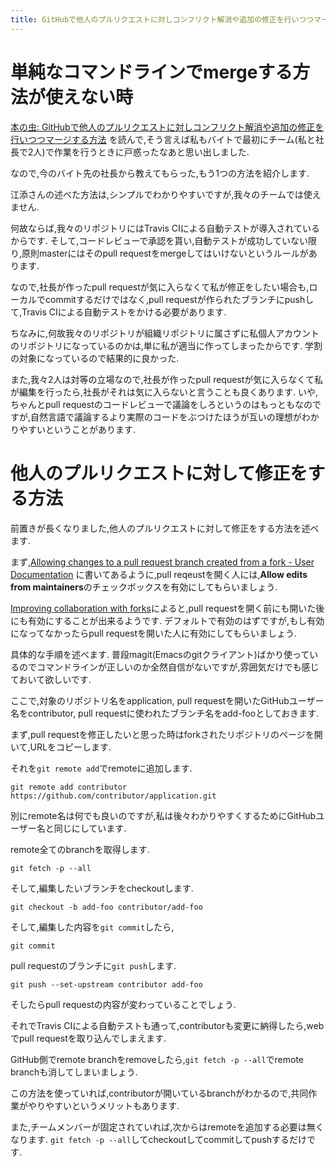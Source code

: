 ```yaml
---
title: GitHubで他人のプルリクエストに対しコンフリクト解消や追加の修正を行いつつマージするもう1つの方法
---
```


# 単純なコマンドラインでmergeする方法が使えない時

[本の虫: GitHubで他人のプルリクエストに対しコンフリクト解消や追加の修正を行いつつマージする方法](https://cpplover.blogspot.jp/2017/10/github.html)
を読んで,そう言えば私もバイトで最初にチーム(私と社長で2人)で作業を行うときに戸惑ったなあと思い出しました.

なので,今のバイト先の社長から教えてもらった,もう1つの方法を紹介します.

江添さんの述べた方法は,シンプルでわかりやすいですが,我々のチームでは使えません.

何故ならば,我々のリポジトリにはTravis CIによる自動テストが導入されているからです.
そして,コードレビューで承認を貰い,自動テストが成功していない限り,原則masterにはそのpull requestをmergeしてはいけないというルールがあります.

なので,社長が作ったpull requestが気に入らなくて私が修正をしたい場合も,ローカルでcommitするだけではなく,pull requestが作られたブランチにpushして,Travis CIによる自動テストをかける必要があります.

ちなみに,何故我々のリポジトリが組織リポジトリに属さずに私個人アカウントのリポジトリになっているのかは,単に私が適当に作ってしまったからです.
学割の対象になっているので結果的に良かった.

また,我々2人は対等の立場なので,社長が作ったpull requestが気に入らなくて私が編集を行ったら,社長がそれは気に入らないと言うことも良くあります.
いや,ちゃんとpull requestのコードレビューで議論をしろというのはもっともなのですが,自然言語で議論するより実際のコードをぶつけたほうが互いの理想がわかりやすいということがあります.

# 他人のプルリクエストに対して修正をする方法

前置きが長くなりました,他人のプルリクエストに対して修正をする方法を述べます.

まず,[Allowing changes to a pull request branch created from a fork - User Documentation](https://help.github.com/articles/allowing-changes-to-a-pull-request-branch-created-from-a-fork/)
に書いてあるように,pull reqeustを開く人には,**Allow edits from maintainers**のチェックボックスを有効にしてもらいましょう.

[Improving collaboration with forks](https://github.com/blog/2247-improving-collaboration-with-forks)によると,pull requestを開く前にも開いた後にも有効にすることが出来るようです.
デフォルトで有効のはずですが,もし有効になってなかったらpull requestを開いた人に有効にしてもらいましょう.

具体的な手順を述べます.
普段magit(Emacsのgitクライアント)ばかり使っているのでコマンドラインが正しいのか全然自信がないですが,雰囲気だけでも感じておいて欲しいです.

ここで,対象のリポジトリ名をapplication, pull requestを開いたGitHubユーザー名をcontributor, pull requestに使われたブランチ名をadd-fooとしておきます.

まず,pull requestを修正したいと思った時はforkされたリポジトリのページを開いて,URLをコピーします.

それを`git remote add`でremoteに追加します.

~~~
git remote add contributor https://github.com/contributor/application.git
~~~

別にremote名は何でも良いのですが,私は後々わかりやすくするためにGitHubユーザー名と同じにしています.

remote全てのbranchを取得します.

~~~
git fetch -p --all
~~~

そして,編集したいブランチをcheckoutします.

~~~
git checkout -b add-foo contributor/add-foo
~~~

そして,編集した内容を`git commit`したら,

~~~
git commit
~~~

pull requestのブランチに`git push`します.

~~~
git push --set-upstream contributor add-foo
~~~

そしたらpull requestの内容が変わっていることでしょう.

それでTravis CIによる自動テストも通って,contributorも変更に納得したら,webでpull requestを取り込んでしまえます.

GitHub側でremote branchをremoveしたら,`git fetch -p --all`でremote branchも消してしまいましょう.

この方法を使っていれば,contributorが開いているbranchがわかるので,共同作業がやりやすいというメリットもあります.

また,チームメンバーが固定されていれば,次からはremoteを追加する必要は無くなります.
`git fetch -p --all`してcheckoutしてcommitしてpushするだけです.
